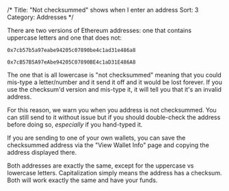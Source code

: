 /*
Title: "Not checksummed" shows when I enter an address
Sort: 3
Category: Addresses
*/

There are two versions of Ethereum addresses: one that contains uppercase letters and one that does not:

`0x7cb57b5a97eabe94205c07890be4c1ad31e486a8`

`0x7cB57B5A97eAbe94205C07890BE4c1aD31E486A8`

The one that is all lowercase is "not checksummed" meaning that you could mis-type a letter/number and it send it off and it would be lost forever. If you use the checksum'd version and mis-type it, it will tell you that it's an invalid address.

For this reason, we warn you when you address is not checksummed. You can still send to it without issue but if you should double-check the address before doing so, *especially* if you hand-typed it.

If you are sending to one of your own wallets, you can save the checksummed address via the "View Wallet Info" page and copying the address displayed there.

Both addresses are exactly the same, except for the uppercase vs lowercase letters. Capitalization simply means the address has a checksum. Both will work exactly the same and have your funds.
